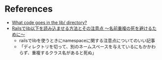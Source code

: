 


# References

+ [What code goes in the lib/ directory?](http://blog.codeclimate.com/blog/2012/02/07/what-code-goes-in-the-lib-directory/)
+ [Railsでlib以下を読み込ませる方法とその注意点 〜名前重複の死を避けるために〜](http://qiita.com/necojackarc/items/fb76352dbea5bdd83366)
  + railsでlibを使うときにnamespaceに関する注意点についてのいい記事
  + 「ディレクトリを切って、別のネームスペースを与えているにもかかわらず、重複するクラス名があると死ぬ」
